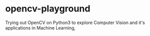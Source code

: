 # opencv-playground

Trying out OpenCV on Python3 to explore Computer Vision and it's applications in Machine Learning,